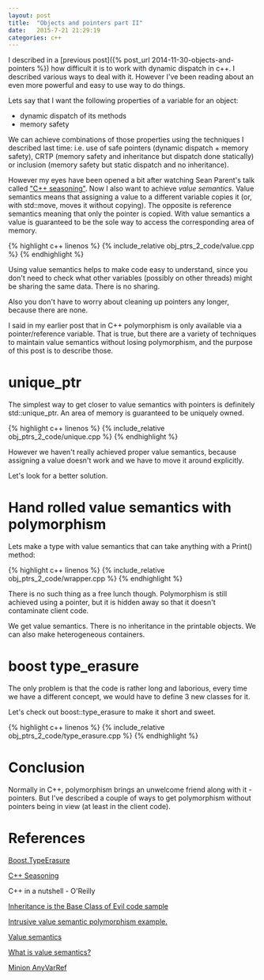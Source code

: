 ```yaml
---
layout: post
title:  "Objects and pointers part II"
date:   2015-7-21 21:29:19
categories: c++
---
```


<!--
Outline:

- static polymorphism
 - set the scene
  - value semantics
  - polymorphism
  - not polymorphism
 - unique_ptr
  - cannot go into homogeneous container
  - assignment doesn't work as expected
 - hand rolled
 - boost any
-->

I described in a [previous post]({% post_url 2014-11-30-objects-and-pointers %}) how difficult it is to work with dynamic dispatch in c++. I described various ways to deal with it. However I've been reading about an even more powerful and easy to use way to do things.

Lets say that I want the following properties of a variable for an object:

* dynamic dispatch of its methods
* memory safety

We can achieve combinations of those properties using the techniques I described last time: i.e. use of safe pointers (dynamic dispatch + memory safety), CRTP (memory safety and inheritance but dispatch done statically) or inclusion (memory safety but static dispatch and no inheritance).

However my eyes have been opened a bit after watching Sean Parent's talk called ["C++ seasoning"](http://channel9.msdn.com/Events/GoingNative/2013/Cpp-Seasoning). Now I also want to achieve *value semantics*. Value semantics means that assigning a value to a different variable copies it (or, with std::move, moves it without copying). The opposite is reference semantics meaning that only the pointer is copied. With value semantics a value is guaranteed to be the sole way to access the corresponding area of memory.

{% highlight c++ linenos %}
{% include_relative obj_ptrs_2_code/value.cpp %}
{% endhighlight %}

Using value semantics helps to make code easy to understand, since you don't need to check what other variables (possibly on other threads) might be sharing the same data. There is no sharing.

Also you don't have to worry about cleaning up pointers any longer, because there are none. 

I said in my earlier post that in C++ polymorphism is only available via a pointer/reference variable. That is true, but there are a variety of techniques to maintain value semantics without losing polymorphism, and the purpose of this post is to describe those.

unique_ptr
===========
The simplest way to get closer to value semantics with pointers is definitely std::unique_ptr. An area of memory is guaranteed to be uniquely owned. 

{% highlight c++ linenos %}
{% include_relative obj_ptrs_2_code/unique.cpp %}
{% endhighlight %}

However we haven't really achieved proper value semantics, because assigning a value doesn't work and we have to move it around explicitly.

Let's look for a better solution.

Hand rolled value semantics with polymorphism
=============================================

Lets make a type with value semantics that can take anything with a Print() method:

{% highlight c++ linenos %}
{% include_relative obj_ptrs_2_code/wrapper.cpp %}
{% endhighlight %}

There is no such thing as a free lunch though. Polymorphism is still achieved using a pointer, but it is hidden away so that it doesn't contaminate client code.

We get value semantics. There is no inheritance in the printable objects. We can also make heterogeneous containers.

boost type_erasure
==================

The only problem is that the code is rather long and laborious, every time we have a different concept, we would have to define 3 new classes for it.

Let's check out boost::type_erasure to make it short and sweet.

{% highlight c++ linenos %}
{% include_relative obj_ptrs_2_code/type_erasure.cpp %}
{% endhighlight %}

Conclusion
========

Normally in C++, polymorphism brings an unwelcome friend along with it - pointers. But I've described a couple of ways to get polymorphism without pointers being in view (at least in the client code).


References
==========
[Boost.TypeErasure](http://www.boost.org/doc/libs/1_58_0/doc/html/boost_typeerasure.html)

[C++ Seasoning](http://channel9.msdn.com/Events/GoingNative/2013/Cpp-Seasoning)

C++ in a nutshell - O'Reilly

[Inheritance is the Base Class of Evil code sample](https://gist.github.com/berkus/7041546)

[Intrusive value semantic polymorphism example.](https://gist.github.com/sean-parent/6798797)

[Value semantics](https://akrzemi1.wordpress.com/2012/02/03/value-semantics/)

[What is value semantics?](https://isocpp.org/wiki/faq/value-vs-ref-semantics#val-vs-ref-semantics)

[Minion AnyVarRef](https://bitbucket.org/stacs_cp/minion/src/c64e2526b4b0156b9881e3ebe0fc9d55709335aa/minion/variables/AnyVarRef.h?at=default)

